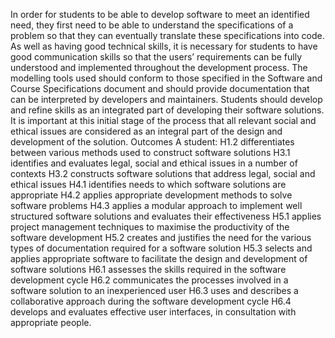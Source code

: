 In order for students to be able to develop software to meet an identified need, they first need to be 
able to understand the specifications of a problem so that they can eventually translate these 
specifications into code. 
As well as having good technical skills, it is necessary for students to have good communication 
skills so that the users’ requirements can be fully understood and implemented throughout the 
development process. The modelling tools used should conform to those specified in the Software 
and Course Specifications document and should provide documentation that can be interpreted by 
developers and maintainers. Students should develop and refine skills as an integrated part of 
developing their software solutions. It is important at this initial stage of the process that all relevant 
social and ethical issues are considered as an integral part of the design and development of the 
solution.
Outcomes
A student:
H1.2 differentiates between various methods used to construct software solutions 
H3.1 identifies and evaluates legal, social and ethical issues in a number of contexts 
H3.2 constructs software solutions that address legal, social and ethical issues
H4.1 identifies needs to which software solutions are appropriate
H4.2 applies appropriate development methods to solve software problems 
H4.3 applies a modular approach to implement well structured software solutions and evaluates 
their effectiveness
H5.1 applies project management techniques to maximise the productivity of the software 
development
H5.2 creates and justifies the need for the various types of documentation required for a software 
solution
H5.3 selects and applies appropriate software to facilitate the design and development of software 
solutions
H6.1 assesses the skills required in the software development cycle
H6.2 communicates the processes involved in a software solution to an inexperienced user 
H6.3 uses and describes a collaborative approach during the software development cycle
H6.4 develops and evaluates effective user interfaces, in consultation with appropriate people.